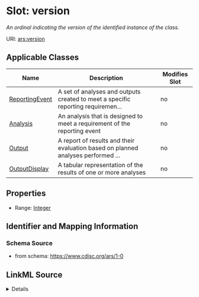 # Slot: version


_An ordinal indicating the version of the identified instance of the class._



URI: [ars:version](https://www.cdisc.org/ars/1-0/version)



<!-- no inheritance hierarchy -->




## Applicable Classes

| Name | Description | Modifies Slot |
| --- | --- | --- |
[ReportingEvent](ReportingEvent.md) | A set of analyses and outputs created to meet a specific reporting requiremen... |  no  |
[Analysis](Analysis.md) | An analysis that is designed to meet a requirement of the reporting event |  no  |
[Output](Output.md) | A report of results and their evaluation based on planned analyses performed ... |  no  |
[OutputDisplay](OutputDisplay.md) | A tabular representation of the results of one or more analyses |  no  |







## Properties

* Range: [Integer](Integer.md)





## Identifier and Mapping Information







### Schema Source


* from schema: https://www.cdisc.org/ars/1-0




## LinkML Source

<details>
```yaml
name: version
description: An ordinal indicating the version of the identified instance of the class.
from_schema: https://www.cdisc.org/ars/1-0
rank: 1000
alias: version
domain_of:
- ReportingEvent
- Analysis
- Output
- OutputDisplay
range: integer

```
</details>